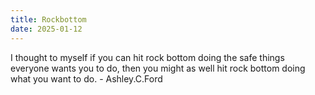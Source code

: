 ```yaml
---
title: Rockbottom
date: 2025-01-12
---
```


I thought to myself if you can hit rock bottom doing the safe things everyone wants you to do, then you might as well hit rock bottom doing what you want to do. - Ashley.C.Ford